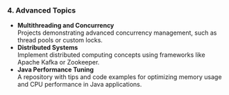 ### **4. Advanced Topics**
- **Multithreading and Concurrency**  
  Projects demonstrating advanced concurrency management, such as thread pools or custom locks.
- **Distributed Systems**  
  Implement distributed computing concepts using frameworks like Apache Kafka or Zookeeper.
- **Java Performance Tuning**  
  A repository with tips and code examples for optimizing memory usage and CPU performance in Java applications.

